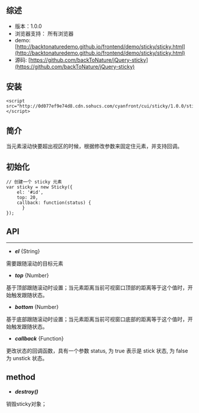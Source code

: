 ## 综述

* 版本：1.0.0
* 浏览器支持： 所有浏览器
* demo: [http://backtonaturedemo.github.io/frontend/demo/sticky/sticky.html](http://backtonaturedemo.github.io/frontend/demo/sticky/sticky.html)
* 源码: [https://github.com/backToNature/jQuery-sticky](https://github.com/backToNature/jQuery-sticky)

## 安装

    <script src="http://0d077ef9e74d8.cdn.sohucs.com/cyanfront/cui/sticky/1.0.0/sticky.min.js"></script>

## 简介

当元素滚动快要超出视区的时候，根据修改参数来固定住元素，并支持回调。

## 初始化

	// 创建一个 sticky 元素
    var sticky = new Sticky({
        el: '#id',
        top: 20, 
        callback: function(status) { 
          }
    });

## API
---

* ***el*** {String}

需要跟随滚动的目标元素

* ***top*** {Number}

基于顶部跟随滚动时设置；当元素距离当前可视窗口顶部的距离等于这个值时，开始触发跟随状态。

* ***bottom*** {Number}

基于底部跟随滚动时设置；当元素距离当前可视窗口底部的距离等于这个值时，开始触发跟随状态。

* ***callback*** {Function}

更改状态的回调函数，具有一个参数 status, 为 true 表示是 stick 状态, 为 false 为 unstick 状态。

## method

* ***destroy()***

销毁sticky对象；
